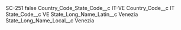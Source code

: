 <?xml version="1.0" encoding="UTF-8"?>
<CustomMetadata xmlns="http://soap.sforce.com/2006/04/metadata" xmlns:xsi="http://www.w3.org/2001/XMLSchema-instance" xmlns:xsd="http://www.w3.org/2001/XMLSchema">
    <label>SC-251</label>
    <protected>false</protected>
    <values>
        <field>Country_Code_State_Code__c</field>
        <value xsi:type="xsd:string">IT-VE</value>
    </values>
    <values>
        <field>Country_Code__c</field>
        <value xsi:type="xsd:string">IT</value>
    </values>
    <values>
        <field>State_Code__c</field>
        <value xsi:type="xsd:string">VE</value>
    </values>
    <values>
        <field>State_Long_Name_Latin__c</field>
        <value xsi:type="xsd:string">Venezia</value>
    </values>
    <values>
        <field>State_Long_Name_Local__c</field>
        <value xsi:type="xsd:string">Venezia</value>
    </values>
</CustomMetadata>
